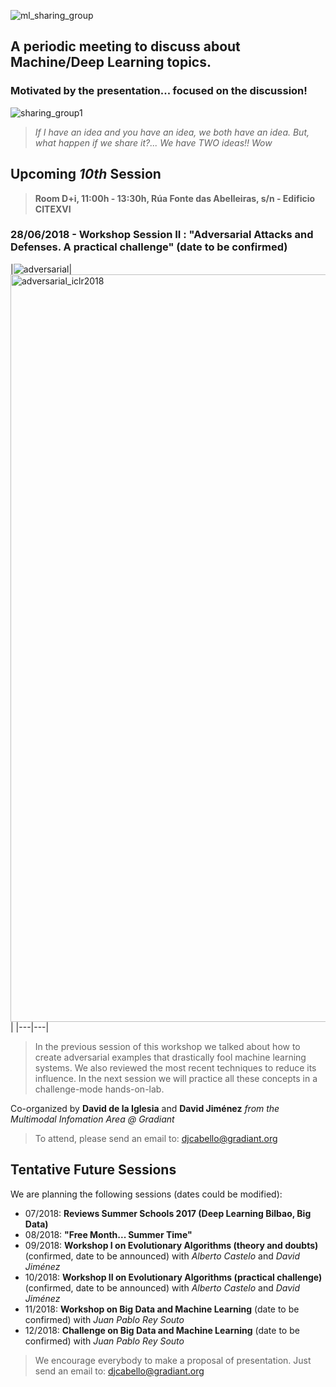 ![ml_sharing_group](https://user-images.githubusercontent.com/30496090/37024691-ddf45440-2129-11e8-96f6-eca21a083b0e.png)

## A periodic meeting to discuss about Machine/Deep Learning topics. 
### Motivated by the presentation... focused on the discussion!
![sharing_group1](https://user-images.githubusercontent.com/30496090/31537549-e4db5ada-b002-11e7-9385-3dc08004c3e0.jpg)
> *If I have an idea and you have an idea, we both have an idea. But, what happen if we share it?... 
> We have TWO ideas!! Wow*

## Upcoming ***10th*** Session
> **Room D+i, 11:00h - 13:30h, Rúa Fonte das Abelleiras, s/n - Edificio CITEXVI**
### 28/06/2018 - Workshop Session II : "Adversarial Attacks and Defenses. A practical challenge" (date to be confirmed) 

|![adversarial](https://user-images.githubusercontent.com/30496090/40491705-1016018e-5f6f-11e8-8dd3-4bc60d4d6088.png)|
<img width="1196" alt="adversarial_iclr2018" src="https://user-images.githubusercontent.com/30496090/40491708-12f624a6-5f6f-11e8-8f7b-4d81540bd91b.png">|
|---|---|
> In the previous session of this workshop we talked about how to create adversarial examples that drastically fool machine learning systems. We also reviewed the most recent techniques to reduce its influence. In the next session we will practice all these concepts in a challenge-mode hands-on-lab.

Co-organized by **David de la Iglesia** and **David Jiménez** *from the Multimodal Infomation Area @ Gradiant*

> To attend, please send an email to: 
> djcabello@gradiant.org


## Tentative Future Sessions
We are planning the following sessions (dates could be modified):

* 07/2018: **Reviews Summer Schools 2017 (Deep Learning Bilbao, Big Data)**
* 08/2018: **"Free Month... Summer Time"**
* 09/2018: **Workshop I on Evolutionary Algorithms (theory and doubts)** (confirmed, date to be announced) with *Alberto Castelo* and *David Jiménez*
* 10/2018: **Workshop II on Evolutionary Algorithms (practical challenge)** (confirmed, date to be announced)  with *Alberto Castelo* and *David Jiménez*
* 11/2018: **Workshop on Big Data and Machine Learning** (date to be confirmed) with *Juan Pablo Rey Souto* 
* 12/2018: **Challenge on Big Data and Machine Learning** (date to be confirmed) with *Juan Pablo Rey Souto*

> We encourage everybody to make a proposal of presentation. 
> Just send an email to: djcabello@gradiant.org
